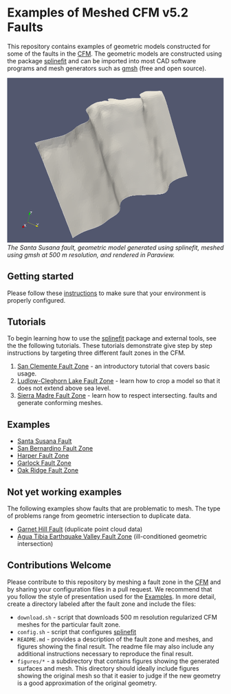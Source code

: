 # Examples of Meshed CFM v5.2 Faults

This repository contains examples of geometric models constructed for some of
the faults in the [CFM](https://www.scec.org/research/cfm). The geometric models
are constructed using the package
[splinefit](https://github.com/ooreilly/splinefit) and can be imported into most
CAD software programs and mesh generators such as [gmsh](https://gmsh.info)
(free and open source). 


![](santa_susana/figures/santa_susana_new.png)
*The Santa Susana fault, geometric model generated using splinefit, meshed using
gmsh at 500 m resolution, and rendered in Paraview.*

## Getting started
Please follow these [instructions](start.md) to make sure that your environment
is properly configured.

## Tutorials
To begin learning how to use the
[splinefit](https://github.com/ooreilly/splinefit) package and external tools,
see the the following tutorials. These tutorials demonstrate give step by step
instructions by targeting three different fault zones in the CFM. 

1. [San Clemente Fault Zone](san_clemente/) - an introductory tutorial that covers
   basic usage.
2. [Ludlow-Cleghorn Lake Fault Zone](ludlow_cleghorn/) - learn how to
   crop a model so that it does not extend above sea level.
3. [Sierra Madre Fault Zone](sierra_madre/) - learn how to respect intersecting.
   faults and generate conforming meshes.


## Examples

* [Santa Susana Fault](santa_susana/)
* [San Bernardino Fault Zone](san_bernardino/)
* [Harper Fault Zone](harper/)
* [Garlock Fault Zone](garlock/)
* [Oak Ridge Fault Zone](oak_ridge/)

## Not yet working examples
The following examples show faults that are problematic to mesh. The type of
problems range from geometric intersection to duplicate data.
* [Garnet Hill Fault](garnet_hill/) (duplicate point cloud data)
* [Agua Tibia Earthquake Valley Fault Zone](agua_tibia/) (ill-conditioned geometric intersection)



## Contributions Welcome

Please contribute to this repository by meshing a fault zone in the
[CFM](https://www.scec.org/research/cfm) and by sharing your configuration files in
a pull request. We recommend that you follow the style of presentation used for
the [Examples](#examples). In more detail, create a directory labeled after the fault zone
and include the files:
* `download.sh` - script that downloads 500 m resolution regularized CFM meshes
  for the particular fault zone.
* `config.sh` - script that configures [splinefit](https://github.com/ooreilly/splinefit)
* `README.md` - provides a description of the fault zone and meshes, and figures showing
  the final result. The readme file may also include any additional instructions
  necessary to reproduce the final result.
* `figures/*` - a subdirectory that contains figures showing the generated
  surfaces and mesh. This directory should ideally include figures showing the
  original mesh so that it easier to judge if the new geometry is a good
  approximation of the original geometry. 

